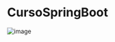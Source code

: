 # CursoSpringBoot
![image](https://github.com/WilliamRCR/CursoSpringBoot/assets/68190983/be1efc8a-ea05-4ba3-913b-e48210bb6d8c)
